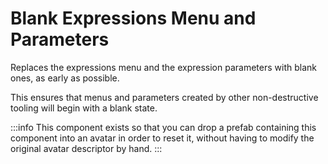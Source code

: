﻿# Blank Expressions Menu and Parameters

Replaces the expressions menu and the expression parameters with blank ones, as early as possible.

This ensures that menus and parameters created by other non-destructive tooling will begin with a blank state.

:::info
This component exists so that you can drop a prefab containing this component into an avatar in order to reset it,
without having to modify the original avatar descriptor by hand.
:::
